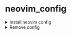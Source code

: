 # neovim_config

<details><summary> Install neovim config</summary>

```
git clone https://github.com/Aadishx07/neovim_config.git "${XDG_CONFIG_HOME:-$HOME/.config}"/nvim
```

</details>

<details><summary> Remove config</summary>

```
rm -rf ~/.config/nvim
rm -rf ~/.local/share/nvim
```

</details>
